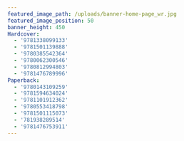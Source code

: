 ```yaml
---
featured_image_path: /uploads/banner-home-page_wr.jpg
featured_image_position: 50
banner_height: 450
Hardcover:
  - '9781338099133'
  - '9781501139888'
  - '9780385542364'
  - '9780062300546'
  - '9780812994803'
  - '9781476789996'
Paperback:
  - '9780143109259'
  - '9781594634024'
  - '9781101912362'
  - '9780553418798'
  - '9781501115073'
  - '781938289514'
  - '9781476753911'
---
```



